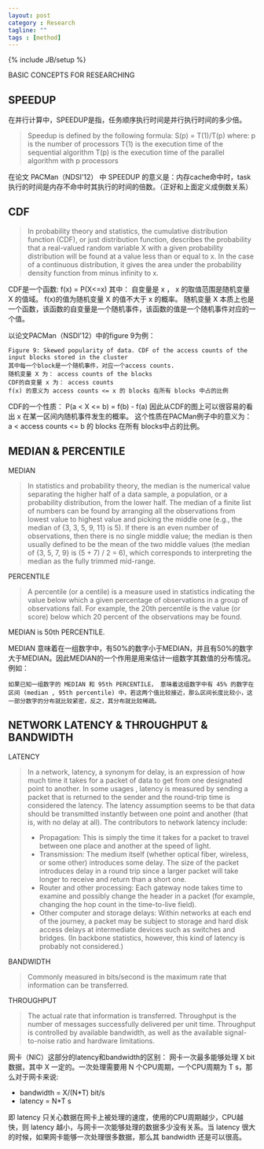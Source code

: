 ```yaml
---
layout: post
category : Research
tagline: ""
tags : [method]
---
```

{% include JB/setup %}

BASIC CONCEPTS FOR RESEARCHING
## SPEEDUP
在并行计算中，SPEEDUP是指，任务顺序执行时间是并行执行时间的多少倍。

> Speedup is defined by the following formula:
> S(p) = T(1)/T(p)
> where:
> p is the number of processors
> T(1) is the execution time of the sequential algorithm
> T(p) is the execution time of the parallel algorithm with p processors

在论文 PACMan（NDSI'12） 中 SPEEDUP 的意义是：内存cache命中时，task执行的时间是内存不命中时其执行的时间的倍数。（正好和上面定义成倒数关系）

## CDF
> In probability theory and statistics, the cumulative distribution function (CDF), or just distribution function, describes the probability that a real-valued random variable X with a given probability distribution will be found at a value less than or equal to x. In the case of a continuous distribution, it gives the area under the probability density function from minus infinity to x.

CDF是一个函数: f(x) = P(X<=x)
其中：
自变量是 x ， x 的取值范围是随机变量 X 的值域。
f(x)的值为随机变量 X 的值不大于 x 的概率。
随机变量 X 本质上也是一个函数，该函数的自变量是一个随机事件，该函数的值是一个随机事件对应的一个值。

以论文PACMan（NSDI'12）中的figure 9为例：

    Figure 9: Skewed popularity of data. CDF of the access counts of the input blocks stored in the cluster
    其中每一个block是一个随机事件，对应一个access counts.
    随机变量 X 为： access counts of the blocks
    CDF的自变量 x 为： access counts
    f(x) 的意义为 access counts <= x 的 blocks 在所有 blocks 中占的比例

CDF的一个性质： P(a < X <= b) = f(b) - f(a)
因此从CDF的图上可以很容易的看出 x 在某一区间内随机事件发生的概率。
这个性质在PACMan例子中的意义为： a < access counts <= b 的 blocks 在所有 blocks中占的比例。

## MEDIAN & PERCENTILE
MEDIAN
> In statistics and probability theory, the median is the numerical value separating the higher half of a data sample, a population, or a probability distribution, from the lower half. The median of a finite list of numbers can be found by arranging all the observations from lowest value to highest value and picking the middle one (e.g., the median of {3, 3, 5, 9, 11} is 5). If there is an even number of observations, then there is no single middle value; the median is then usually defined to be the mean of the two middle values (the median of {3, 5, 7, 9} is (5 + 7) / 2 = 6), which corresponds to interpreting the median as the fully trimmed mid-range.

PERCENTILE
> A percentile (or a centile) is a measure used in statistics indicating the value below which a given percentage of observations in a group of observations fall. For example, the 20th percentile is the value (or score) below which 20 percent of the observations may be found.

MEDIAN is 50th PERCENTILE.

MEDIAN 意味着在一组数字中，有50%的数字小于MEDIAN，并且有50%的数字大于MEDIAN。因此MEDIAN的一个作用是用来估计一组数字其数值的分布情况。例如：

    如果已知一组数字的 MEDIAN 和 95th PERCENTILE， 意味着这组数字中有 45% 的数字在区间 (median , 95th percentile) 中，若这两个值比较接近，那么区间长度比较小，这一部分数字的分布就比较紧密，反之，其分布就比较稀疏。

## NETWORK LATENCY & THROUGHPUT & BANDWIDTH
LATENCY
>  In a network, latency, a synonym for delay, is an expression of how much time it takes for a packet of data to get from one designated point to another. In some usages , latency is measured by sending a packet that is returned to the sender and the round-trip time is considered the latency.
> The latency assumption seems to be that data should be transmitted instantly between one point and another (that is, with no delay at all). The contributors to network latency include:
> - Propagation: This is simply the time it takes for a packet to travel between one place and another at the speed of light.
> - Transmission: The medium itself (whether optical fiber, wireless, or some other) introduces some delay. The size of the packet introduces delay in a round trip since a larger packet will take longer to receive and return than a short one.
> - Router and other processing: Each gateway node takes time to examine and possibly change the header in a packet (for example, changing the hop count in the time-to-live field).
> - Other computer and storage delays: Within networks at each end of the journey, a packet may be subject to storage and hard disk access delays at intermediate devices such as switches and bridges. (In backbone statistics, however, this kind of latency is probably not considered.)

BANDWIDTH
> Commonly measured in bits/second is the maximum rate that information can be transferred.

THROUGHPUT
> The actual rate that information is transferred.
> Throughput is the number of messages successfully delivered per unit time. Throughput is controlled by available bandwidth, as well as the available signal-to-noise ratio and hardware limitations. 

网卡（NIC）这部分的latency和bandwidth的区别：
网卡一次最多能够处理 X bit 数据，其中 X 一定的。一次处理需要用 N 个CPU周期，一个CPU周期为 T s，那么对于网卡来说:

- bandwidth = X/(N*T) bit/s
- latency = N*T s

即 latency 只关心数据在网卡上被处理的速度，使用的CPU周期越少，CPU越快，则 latency 越小，与网卡一次能够处理的数据多少没有关系。当 latency 很大的时候，如果网卡能够一次处理很多数据，那么其 bandwidth 还是可以很高。
